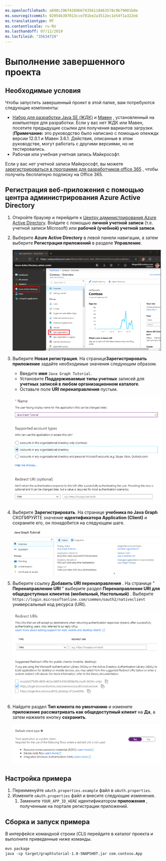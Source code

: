 ```yaml
---
ms.openlocfilehash: a890c296f4269b674356118463578c9b79001b0e
ms.sourcegitcommit: 02054b307013cce781be2a3512ec1e54f1a322eb
ms.translationtype: MT
ms.contentlocale: ru-RU
ms.lasthandoff: 07/12/2019
ms.locfileid: "35634719"
---
```

# <a name="how-to-run-the-completed-project"></a>Выполнение завершенного проекта

## <a name="prerequisites"></a>Необходимые условия

Чтобы запустить завершенный проект в этой папке, вам потребуются следующие компоненты:

- [Набор для разработки Java SE (ЖДК)](https://java.com/en/download/faq/develop.xml) и [Мавен](https://maven.apache.org/) , установленный на компьютере для разработки. Если у вас нет ЖДК или Мавен, посетите предыдущие ссылки для получения вариантов загрузки. (**Примечание:** это руководство было написано с помощью опенждк версии 12.0.1 и Мавен 3.6.1. Действия, описанные в этом руководстве, могут работать с другими версиями, но не тестировались.
- Рабочая или учебная учетная запись Майкрософт.

Если у вас нет учетной записи Майкрософт, вы можете [зарегистрироваться в программе для разработчиков office 365](https://developer.microsoft.com/office/dev-program) , чтобы получить бесплатную подписку на Office 365.

## <a name="register-a-web-application-with-the-azure-active-directory-admin-center"></a>Регистрация веб-приложения с помощью центра администрирования Azure Active Directory

1. Откройте браузер и перейдите к [Центру администрирования Azure Active Directory](https://aad.portal.azure.com). Войдите с помощью **личной учетной записи** (т.е. учетной записи Microsoft) или **рабочей (учебной) учетной записи**.

1. Выберите **Azure Active Directory** в левой панели навигации, а затем выберите **Регистрация приложений** в разделе **Управление**.

    ![Снимок экрана с регистрациями приложений ](/tutorial/images/aad-portal-app-registrations.png)

1. Выберите **Новая регистрация**. На странице**Зарегистрировать приложение** задайте необходимые значения следующим образом.

    - Введите **имя** `Java Graph Tutorial`.
    - Установите **Поддерживаемые типы учетных** записей для **учетных записей в любом организационном каталоге**.
    - Оставьте поле **URI перенаправления** пустым.

    ![Снимок страницы "регистрация приложения"](/tutorial/images/aad-register-an-app.png)

1. Выберите **Зарегистрировать**. На странице **учебника по Java Graph** СКОПИРУЙТЕ значение **идентификатора Application (Client)** и сохраните его, он понадобится на следующем шаге.

    ![Снимок экрана с ИДЕНТИФИКАТОРом приложения для новой регистрации приложения](/tutorial/images/aad-application-id.png)

1. Выберите ссылку **Добавить URI перенаправления** . На странице " **Перенаправление URI** " выберите раздел **Перенаправление URI для общедоступных клиентов (мобильный, Настольный)** . Выберите `https://login.microsoftonline.com/common/oauth2/nativeclient` универсальный код ресурса (URI).

    ![Снимок экрана со страницей URI перенаправления](/tutorial/images/aad-redirect-uris.png)

1. Найдите раздел **Тип клиента по умолчанию** и измените **приложение рассматривать как общедоступный клиент** на **Да**, а затем нажмите кнопку **сохранить**.

    ![Снимок экрана: раздел "тип клиента по умолчанию"](/tutorial/images/aad-default-client-type.png)

## <a name="configure-the-sample"></a>Настройка примера

1. Переименуйте `oAuth.properties.example` файл в `oAuth.properties`.
1. Измените `oAuth.properties` файл и внесите следующие изменения.
    1. Замените `YOUR_APP_ID_HERE` идентификатором **приложения** , полученным на портале регистрации приложений.

## <a name="build-and-run-the-sample"></a>Сборка и запуск примера

В интерфейсе командной строки (CLI) перейдите в каталог проекта и выполните приведенные ниже команды.

```Shell
mvn package
java -cp target/graphtutorial-1.0-SNAPSHOT.jar com.contoso.App
```
